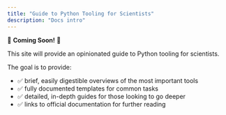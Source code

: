 ```yaml
---
title: "Guide to Python Tooling for Scientists"
description: "Docs intro"
---
```


🚧 **Coming Soon!** 🚧

This site will provide an opinionated guide to Python tooling for scientists.

The goal is to provide:

- ✅ brief, easily digestible overviews of the most important tools
- ✅ fully documented templates for common tasks
- ✅ detailed, in-depth guides for those looking to go deeper
- ✅ links to official documentation for further reading
